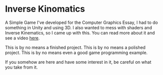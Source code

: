 # Inverse Kinomatics

A Simple Game I've developed for the Computer Graphics Essay, I had to do something in Unity and using 3D. I also wanted to mess with shaders and Inverse Kinematics, so I came up with this. You can read more about it and see a video [here](http://gueepo.me/assets/games/kinomatics.html).

This is by no means a finished project.
This is by no means a polished project.
This is by no means even a good game programming example.

If you somehow are here and have some interest in it, be careful on what you take from it.
